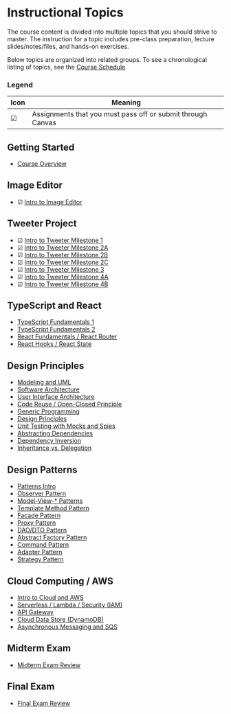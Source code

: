 # Instructional Topics

The course content is divided into multiple topics that you should strive to master. The instruction for a topic includes pre-class preparation, lecture slides/notes/files, and hands-on exercises.

Below topics are organized into related groups. To see a chronological listing of topics, see the [Course Schedule](../schedule/schedule-fall-2025.md)

### Legend

| Icon | Meaning                                    |
| ---- | ------------------------------------------ |
| ☑    | Assignments that you must pass off or submit through Canvas |

## Getting Started

- [Course Overview](./course-overview/course-overview.md)

## Image Editor

- ☑ [Intro to Image Editor](./image-editor/image-editor.md)

## Tweeter Project
- ☑ [Intro to Tweeter Milestone 1](./tweeter/milestone-1/milestone-1.md)
- ☑ [Intro to Tweeter Milestone 2A](./tweeter/milestone-2a/milestone-2a.md)
- ☑ [Intro to Tweeter Milestone 2B](./tweeter/milestone-2b/milestone-2b.md)
- ☑ [Intro to Tweeter Milestone 2C](./tweeter/milestone-2c/milestone-2c.md)
- ☑ [Intro to Tweeter Milestone 3](./tweeter/milestone-3/milestone-3.md)
- ☑ [Intro to Tweeter Milestone 4A](./tweeter/milestone-4a/milestone-4a.md)
- ☑ [Intro to Tweeter Milestone 4B](./tweeter/milestone-4b/milestone-4b.md)

## TypeScript and React

- [TypeScript Fundamentals 1](./typescript-fundamentals-1/typescript-fundamentals-1.md)
- [TypeScript Fundamentals 2](./typescript-fundamentals-2/typescript-fundamentals-2.md)
- [React Fundamentals / React Router](./react-fundamentals-router/react-fundamentals-router.md)
- [React Hooks / React State](./react-hooks-state/react-hooks-state.md)

## Design Principles

- [Modeling and UML](./modeling-uml/modeling-uml.md)
- [Software Architecture](./software-architecture/software-architecture.md)
- [User Interface Architecture](./ui-architecture/ui-architecture.md)
- [Code Reuse / Open-Closed Principle](./code-reuse-open-closed-template-method/code-reuse-open-closed-template-method.md)
- [Generic Programming](./generic-programming/generic-programming.md)
- [Design Principles](./design-principles/design-principles.md)
- [Unit Testing with Mocks and Spies](./unit-testing-mocking/unit-testing-mocking.md)
- [Abstracting Dependencies](./abstracting-dependencies-adapter-dao/abstracting-dependencies-adapter-dao.md)
- [Dependency Inversion](./dependency-inversion-abstract-factory/dependency-inversion-abstract-factory.md)
- [Inheritance vs. Delegation](./inheritance-vs-delegation-strategy/inheritance-vs-delegation-strategy.md)

## Design Patterns

- [Patterns Intro](./patterns-observer/patterns-observer.md)
- [Observer Pattern](./patterns-observer/patterns-observer.md)
- [Model-View-* Patterns](./ui-architecture/ui-architecture.md)
- [Template Method Pattern](./code-reuse-open-closed-template-method/code-reuse-open-closed-template-method.md)
- [Facade Pattern](./facade-proxy/facade-proxy.md)
- [Proxy Pattern](./facade-proxy/facade-proxy.md)
- [DAO/DTO Pattern](./abstracting-dependencies-adapter-dao/abstracting-dependencies-adapter-dao.md)
- [Abstract Factory Pattern](./dependency-inversion-abstract-factory/dependency-inversion-abstract-factory.md)
- [Command Pattern](./command/command.md)
- [Adapter Pattern](./abstracting-dependencies-adapter-dao/abstracting-dependencies-adapter-dao.md)
- [Strategy Pattern](./inheritance-vs-delegation-strategy/inheritance-vs-delegation-strategy.md)

## Cloud Computing / AWS

- [Intro to Cloud and AWS](./cloud-aws-intro/cloud-aws-intro.md)
- [Serverless / Lambda / Security (IAM)](./serverless-lambda-iam/serverless-lambda-iam.md)
- [API Gateway](./api-gateway/api-gateway.md)
- [Cloud Data Store (DynamoDB)](./cloud-datastore-dynamodb/cloud-datastore-dynamodb.md)
- [Asynchronous Messaging and SQS](./async-messaging-sqs/async-messaging-sqs.md)

## Midterm Exam

- [Midterm Exam Review](midterm-review/midterm-review.md)

## Final Exam

- [Final Exam Review](final-review/final-review.md)
